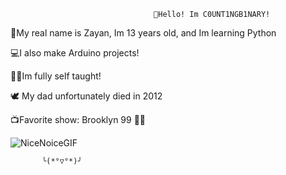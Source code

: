                                     👋Hello! Im C0UNT1NGB1NARY! 


🧑My real name is Zayan, Im 13 years old, and Im learning Python

💻I also make Arduino projects!

🧑‍💻Im fully self taught!

🕊️ My dad unfortunately died in 2012

📺Favorite show: Brooklyn 99 👮‍♂️

![NiceNoiceGIF](https://github.com/user-attachments/assets/b5679285-c2c7-401b-b9ea-7358957f36f8)

           ╰(*°▽°*)╯
